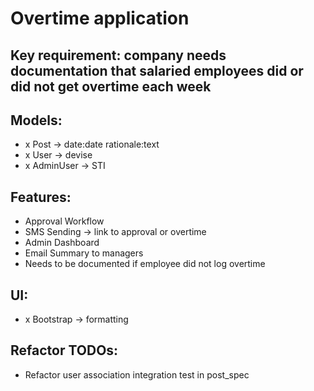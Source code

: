# Overtime application

## Key requirement: company needs documentation that salaried employees did or did not get overtime each week

## Models:
- x Post -> date:date rationale:text
- x User -> devise
- x AdminUser -> STI

## Features:
- Approval Workflow
- SMS Sending -> link to approval or overtime
- Admin Dashboard
- Email Summary to managers
- Needs to be documented if employee did not log overtime

## UI:
- x Bootstrap -> formatting

## Refactor TODOs:
- Refactor user association integration test in post_spec
